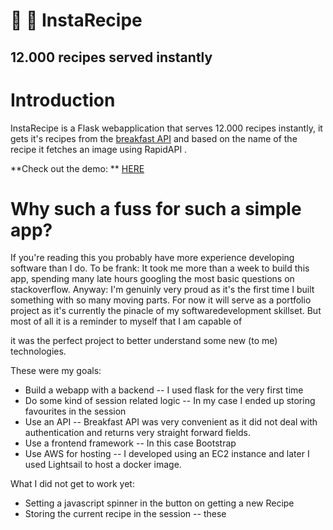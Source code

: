 # 🥘 🥣 InstaRecipe
## 12.000 recipes served instantly

# Introduction
InstaRecipe is a Flask webapplication that serves 12.000 recipes instantly, it gets it's recipes from the [breakfast API](https://github.com/MariiaSizova/breakfastapi) and based on the name of the recipe it fetches an image using RapidAPI . 

**Check out the demo: ** [HERE](**https://flask-service.vdotvo9a4e2a6.eu-central-1.cs.amazonlightsail.com/**)

# Why such a fuss for such a simple app? 
If you're reading this you probably have more experience developing software than I do. To be frank: It took me more than a week to build this app, spending many late hours googling the most basic questions on stackoverflow. Anyway: I'm genuinly very proud as it's the first time I built something with so many moving parts. For now it will serve as a portfolio project as it's currently the pinacle of my softwaredevelopment skillset. But most of all it is a reminder to myself that I am capable of


it was the perfect project to better understand some new (to me) technologies. 

These were my goals: 
- Build a webapp with a backend -- I used flask for the very first time
- Do some kind of session related logic -- In my case I ended up storing favourites in the session
- Use an API -- Breakfast API was very convenient as it did not deal with authentication and returns very straight forward fields. 
- Use a frontend framework -- In this case Bootstrap
- Use AWS for hosting -- I developed using an EC2 instance and later I used Lightsail to host a docker image. 

What I did not get to work yet:
- Setting a javascript spinner in the button on getting a new Recipe
- Storing the current recipe in the session -- these
